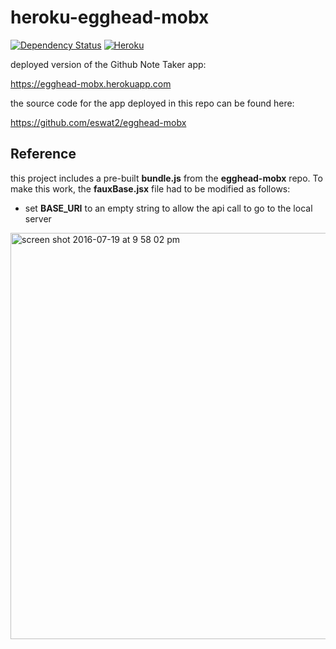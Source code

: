 # heroku-egghead-mobx
[![Dependency Status](https://dependencyci.com/github/eswat2/heroku-egghead-mobx/badge)](https://dependencyci.com/github/eswat2/heroku-egghead-mobx)
[![Heroku](https://heroku-badge.herokuapp.com/?app=egghead-mobx&style=flat&svg=1)](https://egghead-mobx.herokuapp.com)

deployed version of the Github Note Taker app:

https://egghead-mobx.herokuapp.com

the source code for the app deployed in this repo can be found here:

https://github.com/eswat2/egghead-mobx



## Reference
this project includes a pre-built **bundle.js** from the **egghead-mobx** repo.
To make this work, the **fauxBase.jsx** file had to be modified as follows:

- set **BASE_URI** to an empty string to allow the api call to go to the local server

<img width="650" alt="screen shot 2016-07-19 at 9 58 02 pm" src="https://cloud.githubusercontent.com/assets/334293/16975568/bda1afe6-4dfc-11e6-984a-d96e828f2e7c.png">
